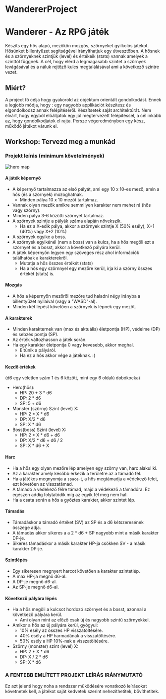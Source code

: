 # WandererProject
# Wanderer - Az RPG játék
 
Készíts egy hős alapú, mezőkön mozgós, szörnyeket gyilkolós játékot.
Hősünket billentyűzet segítségével irányíthatjuk egy útvesztőben. A hősnek és
a szörnyeknek szintjük (level) és értékeik (stats) vannak amelyek a szinttől
függnek. A cél, hogy elérd a legmagasabb szintet a szörnyek levágásával és
a náluk rejtőző kulcs megtalálásával ami a következő szintre vezet.
 
## Miért?
 
A project fő célja hogy gyakorold az objektum orientált gondolkodást. Ennek a
legjobb módja, hogy : egy nagyobb applikációt készítesz és elgondolkodsz annak
felépítéséről. Készítsetek saját architektúrát. Nem elvárt,
hogy egyből előálljatok egy jól megtervezett felépítéssel, a cél inkább az, hogy
gondolkodjatok el rajta. Persze végeredményben egy kész, működő játékot várunk el.
 
 
## Workshop: Tervezd meg a munkád
 
### Projekt leírás (minimum követelmények)
 
![hero map](img/hero-map.png)
 
#### A játék képernyő
 
- A képernyő tartalmazza az első pályát, ami egy 10 x 10-es mező, amin a
  hős (és a szörnyek) mozoghatnak.
  - Minden pálya 10 x 10 mezőt tartalmaz.
- Vannak olyan mezők amikre semmilyen karakter nem mehet rá (hős vagy szörny).
- Minden pálya 3-6 közötti szörnyet tartalmaz.
- A szörnyek szintje a pályák száma alapján növekszik.
  - Ha ez a X-edik pálya, akkor a szörnyek szintje X (50% esély), X+1 (40%)
    vagy X+2 (10%)
- A szörnyek egyike a boss.
- A szörnyek egyikénél (nem a boss) van a kulcs, ha a hős megöli ezt a
  szörnyet és a bosst, akkor a következő pályára kerül.
- A játék képernyőn legyen egy szöveges rész ahol információk találhatóak
  a karakterekről.
  - Mutatja a hős összes értékét (stats)
  - Ha a hős egy szörnnyel egy mezőre kerül, írja ki a szörny összes értékét
    (stats) is.
 
#### Mozgás
 
- A hős a képernyőn mezőről mezőre tud haladni négy irányba a billentyűzet
  nyilaival (vagy a "WASD"-al).
- Minden két lépést követően a szörnyek is lépnek egy mezőt.
 
#### A karakterek
 
- Minden karakternek van (max és aktuális) életpontja (HP), védelme (DP) és
  sebzés pontja (SP).
- Az érték változhasson a játék során.
- Ha egy karakter életpontja 0 vagy kevesebb, akkor meghal.
  - Eltűnik a pályáról.
  - Ha ez a hős akkor vége a játéknak. :(
 
#### Kezdő értékek
 
(d6 egy véletlen szám 1 és 6 között, mint egy 6 oldalú dobókocka)
 
- Hero(hős):
  - HP: 20 + 3 \* d6
  - DP: 2 \* d6
  - SP: 5 + d6
- Monster (szörny) Szint (level) X:
  - HP: 2 \* X \* d6
  - DP: X/2 \* d6
  - SP: X \* d6
- Boss(boss) Szint (level) X:
  - HP: 2 \* X \* d6 + d6
  - DP: X/2 \* d6 + d6 / 2
  - SP: X \* d6 + X
 
#### Harc
 
- Ha a hős egy olyan mezőre lép amelyen egy szörny van, harc alakul ki.
- Az a karakter amely később érkezik a területre az a támadó fél.
- Ha a játékos megnyomja a `space`-t, a hős megtámadja a védekező felet,
  ezt követően az visszatámad.
- A támadó a védekező félre támad, majd a védekező a támadóra. Ez egészen
  addig folytatódik míg az egyik fél meg nem hal.
- Ha a csata során a hős a győztes karakter, akkor szintet lép.
 
#### Támadás
 
- Támadáskor a támadó értéket (SV) az SP és a d6 kétszeresének összege adja.
- A támadás akkor sikeres a a 2 \* d6 + SP nagyobb mint a másik karakter DP-je.
- Sikeres támadáskor a másik karakter HP-ja csökken SV - a másik karakter DP-je.
 
#### Szintlépés
 
- Egy sikeresen megnyert harcot követően a karakter szintetlép.
- A max HP-ja megnő d6-al.
- A DP-je megnő d6-al.
- Az SP-je megnő d6-al.
 
#### Következő pályára lépés
 
- Ha a hős megöli a kulcsot hordozó szörnyet és a bosst, azonnal a következő
  pályára kerül.
  - Ami olyan mint az előző csak új és nagyobb szintű szörnyekkel.
- Amikor a hős az új pályára kerül, gyógyul:
  - 10% esély az összes HP visszatöltésére.
  - 40% esély a HP harmadának a visszatöltésére.
  - 50% esély a HP 10%-nak a visszatöltésére.
- Szörny (monster) szint (level) X:
  - HP: 2 \* X \* d6
  - DP: X / 2 \* d6
  - SP: X \* d6
 
### A FENTEBB EMLÍTETT PROJEKT LEÍRÁS IRÁNYMUTATÓ ###
Ez azt jelenti hogy noha a rendszer működésére vonatkozó leírásokat követnetek kell,
a játékot saját kedvetek szerint nehezíthetitek, bővíthetitek.